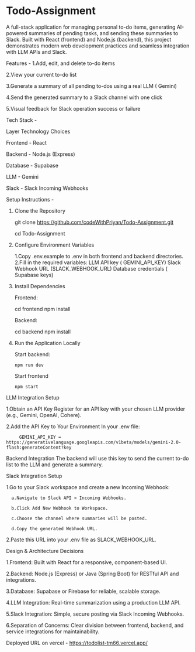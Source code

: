 # Todo-Assignment

A full-stack application for managing personal to-do items, generating AI-powered summaries of pending tasks, and sending these summaries to Slack. Built with React (frontend) and Node.js (backend), this project demonstrates modern web development practices and seamless integration with LLM APIs and Slack.

Features -
  1.Add, edit, and delete to-do items
  
  2.View your current to-do list
  
  3.Generate a summary of all pending to-dos using a real LLM ( Gemini)
  
  4.Send the generated summary to a Slack channel with one click
  
  5.Visual feedback for Slack operation success or failure

Tech Stack -

Layer	Technology Choices

Frontend -	React

Backend -	Node.js (Express) 

Database -	Supabase

LLM -	Gemini

Slack -	Slack Incoming Webhooks

Setup Instructions -

1. Clone the Repository
   
   git clone https://github.com/codeWithPriyan/Todo-Assignment.git
   
   cd Todo-Assignment

3. Configure Environment Variables

    1.Copy .env.example to .env in both frontend and backend directories.
    2.Fill in the required variables:
       LLM API key ( GEMINI_API_KEY)
       Slack Webhook URL (SLACK_WEBHOOK_URL)
       Database credentials ( Supabase keys)

4. Install Dependencies

   Frontend:
   
     cd frontend
     npm install

   Backend:
   
     cd backend
     npm install

5. Run the Application Locally

    Start backend:

       npm run dev
      
    Start frontend 

       npm start
   
LLM Integration Setup

   1.Obtain an API Key
      Register for an API key with your chosen LLM provider (e.g., Gemini, OpenAI, Cohere).

   2.Add the API Key to Your Environment
      In your .env file:
      
         GEMINI_API_KEY = https://generativelanguage.googleapis.com/v1beta/models/gemini-2.0-flash:generateContent?key

Backend Integration
The backend will use this key to send the current to-do list to the LLM and generate a summary.



Slack Integration Setup

  1.Go to your Slack workspace and create a new Incoming Webhook:
  
      a.Navigate to Slack API > Incoming Webhooks.
      
      b.Click Add New Webhook to Workspace.
      
      c.Choose the channel where summaries will be posted.
      
      d.Copy the generated Webhook URL.
      
  2.Paste this URL into your .env file as SLACK_WEBHOOK_URL.


Design & Architecture Decisions

  1.Frontend: Built with React for a responsive, component-based UI.
  
  2.Backend: Node.js (Express) or Java (Spring Boot) for RESTful API and integrations.
  
  3.Database: Supabase or Firebase for reliable, scalable storage.
  
  4.LLM Integration: Real-time summarization using a production LLM API.
  
  5.Slack Integration: Simple, secure posting via Slack Incoming Webhooks.
  
  6.Separation of Concerns: Clear division between frontend, backend, and service integrations for maintainability.

Deployed URL on vercel - https://todolist-tm66.vercel.app/
   

